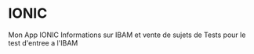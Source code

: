 # IONIC
Mon App IONIC Informations sur IBAM et vente de sujets de Tests pour le test d'entree a l'IBAM
